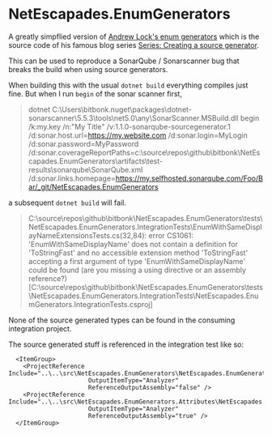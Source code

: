 # NetEscapades.EnumGenerators
A greatly simpflied version of [Andrew Lock's enum generators](https://github.com/andrewlock/NetEscapades.EnumGenerators)
which is the source code of his famous blog series [Series: Creating a source generator](https://andrewlock.net/series/creating-a-source-generator/). 

This can be used to reproduce a SonarQube / Sonarscanner bug that breaks the build when using source generators.

When building this with the usual `dotnet build` everything compiles just fine.
But when I run `begin` of the sonar scanner first,

> dotnet C:\Users\bitbonk.nuget\packages\dotnet-sonarscanner\5.5.3\tools\net5.0\any\SonarScanner.MSBuild.dll begin /k:my.key /n:"My Title" /v:1.1.0-sonarqube-sourcegenerator.1 /d:sonar.host.url=https://my.website.com /d:sonar.login=MyLogin /d:sonar.password=MyPassword /d:sonar.coverageReportPaths=c:\source\repos\github\bitbonk\NetEscapades.EnumGenerators\artifacts\test-results\sonarqube\SonarQube.xml /d:sonar.links.homepage=https://my.selfhosted.sonarqube.com/Foo/Bar/_git/NetEscapades.EnumGenerators

a subsequent `dotnet build` will fail.

> C:\source\repos\github\bitbonk\NetEscapades.EnumGenerators\tests\NetEscapades.EnumGenerators.IntegrationTests\EnumWithSameDisplayNameExtensionsTests.cs(32,84): error CS1061: 'EnumWithSameDisplayName' does not contain a definition for 'ToStringFast' and no accessible extension method 'ToStringFast' accepting a first argument of type 'EnumWithSameDisplayName' could be found (are you missing a using directive or an assembly reference?) [C:\source\repos\github\bitbonk\NetEscapades.EnumGenerators\tests\NetEscapades.EnumGenerators.IntegrationTests\NetEscapades.EnumGenerators.IntegrationTests.csproj]

None of the source generated types can be found in the consuming integration project.

The source generated stuff is referenced in the integration test like so:

```csproj
  <ItemGroup>
    <ProjectReference Include="..\..\src\NetEscapades.EnumGenerators\NetEscapades.EnumGenerators.csproj"
                      OutputItemType="Analyzer"
                      ReferenceOutputAssembly="false" />
    <ProjectReference Include="..\..\src\NetEscapades.EnumGenerators.Attributes\NetEscapades.EnumGenerators.Attributes.csproj"
                      OutputItemType="Analyzer"
                      ReferenceOutputAssembly="true" />
  </ItemGroup>
```
